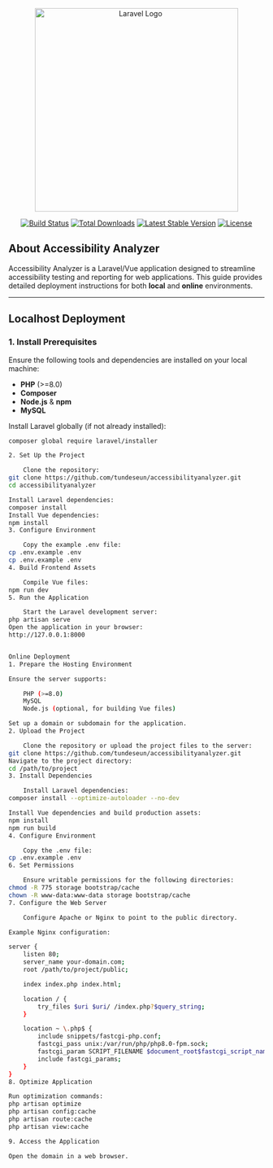 <p align="center">
<a href="https://laravel.com" target="_blank"><img src="https://raw.githubusercontent.com/laravel/art/master/logo-lockup/5%20SVG/2%20CMYK/1%20Full%20Color/laravel-logolockup-cmyk-red.svg" width="400" alt="Laravel Logo"></a>
</p>

<p align="center">
<a href="https://github.com/tundeseun/accessibilityanalyzer/actions"><img src="https://github.com/tundeseun/accessibilityanalyzer/workflows/tests/badge.svg" alt="Build Status"></a>
<a href="https://packagist.org/packages/tundeseun/accessibilityanalyzer"><img src="https://img.shields.io/packagist/dt/tundeseun/accessibilityanalyzer" alt="Total Downloads"></a>
<a href="https://packagist.org/packages/tundeseun/accessibilityanalyzer"><img src="https://img.shields.io/packagist/v/tundeseun/accessibilityanalyzer" alt="Latest Stable Version"></a>
<a href="https://packagist.org/packages/tundeseun/accessibilityanalyzer"><img src="https://img.shields.io/packagist/l/tundeseun/accessibilityanalyzer" alt="License"></a>
</p>

## About Accessibility Analyzer

Accessibility Analyzer is a Laravel/Vue application designed to streamline accessibility testing and reporting for web applications. This guide provides detailed deployment instructions for both **local** and **online** environments.

---

## Localhost Deployment

### 1. Install Prerequisites

Ensure the following tools and dependencies are installed on your local machine:
- **PHP** (>=8.0)
- **Composer**
- **Node.js** & **npm**
- **MySQL**

Install Laravel globally (if not already installed):
```bash
composer global require laravel/installer

2. Set Up the Project

    Clone the repository:
git clone https://github.com/tundeseun/accessibilityanalyzer.git
cd accessibilityanalyzer

Install Laravel dependencies:
composer install
Install Vue dependencies:
npm install
3. Configure Environment

    Copy the example .env file:
cp .env.example .env
cp .env.example .env
4. Build Frontend Assets

    Compile Vue files:
npm run dev
5. Run the Application

    Start the Laravel development server:
php artisan serve
Open the application in your browser:
http://127.0.0.1:8000


Online Deployment
1. Prepare the Hosting Environment

Ensure the server supports:

    PHP (>=8.0)
    MySQL
    Node.js (optional, for building Vue files)

Set up a domain or subdomain for the application.
2. Upload the Project

    Clone the repository or upload the project files to the server:
git clone https://github.com/tundeseun/accessibilityanalyzer.git
Navigate to the project directory:
cd /path/to/project
3. Install Dependencies

    Install Laravel dependencies:
composer install --optimize-autoloader --no-dev

Install Vue dependencies and build production assets:
npm install
npm run build
4. Configure Environment

    Copy the .env file:
cp .env.example .env
6. Set Permissions

    Ensure writable permissions for the following directories:
chmod -R 775 storage bootstrap/cache
chown -R www-data:www-data storage bootstrap/cache
7. Configure the Web Server

    Configure Apache or Nginx to point to the public directory.

Example Nginx configuration:

server {
    listen 80;
    server_name your-domain.com;
    root /path/to/project/public;

    index index.php index.html;

    location / {
        try_files $uri $uri/ /index.php?$query_string;
    }

    location ~ \.php$ {
        include snippets/fastcgi-php.conf;
        fastcgi_pass unix:/var/run/php/php8.0-fpm.sock;
        fastcgi_param SCRIPT_FILENAME $document_root$fastcgi_script_name;
        include fastcgi_params;
    }
}
8. Optimize Application

Run optimization commands:
php artisan optimize
php artisan config:cache
php artisan route:cache
php artisan view:cache

9. Access the Application

Open the domain in a web browser.

